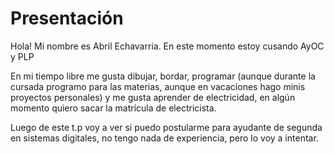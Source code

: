 # Presentación
Hola! Mi nombre es Abril Echavarria. En este momento estoy cusando AyOC y PLP

En mi tiempo libre me gusta dibujar, bordar, programar (aunque durante la cursada programo para las materias, aunque en vacaciones hago minis proyectos personales) y me gusta aprender de electricidad, en algún momento quiero sacar la matrícula de electricista. 

Luego de este t.p voy a ver si puedo postularme para ayudante de segunda en sistemas digitales, no tengo nada de experiencia, pero lo voy a intentar.
